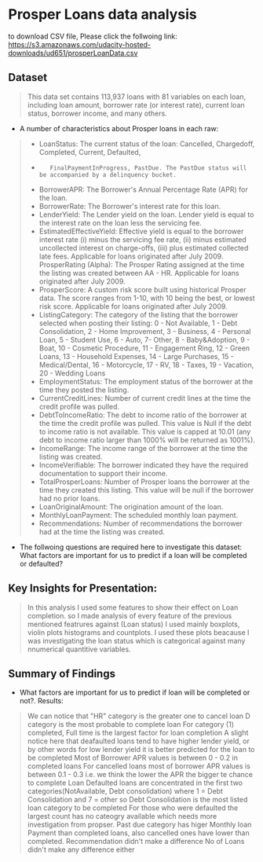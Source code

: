 # Prosper Loans data analysis
to download CSV file, Please click the follwoing link:
https://s3.amazonaws.com/udacity-hosted-downloads/ud651/prosperLoanData.csv

## Dataset

>This data set contains 113,937 loans with 81 variables on each loan, including loan amount, borrower rate (or interest rate), current loan status, borrower income, and many others.

- A number of characteristics about Prosper loans in each raw:
>-    LoanStatus:	The current status of the loan: Cancelled,  Chargedoff, Completed, Current, Defaulted,
>-        FinalPaymentInProgress, PastDue. The PastDue status will be accompanied by a delinquency bucket. 
>-    BorrowerAPR:	The Borrower's Annual Percentage Rate (APR) for the loan.
>-    BorrowerRate:	The Borrower's interest rate for this loan. 
>-    LenderYield:	The Lender yield on the loan. Lender yield is equal to the interest rate on the loan less the servicing fee.
>-    EstimatedEffectiveYield:	Effective yield is equal to the borrower interest rate (i) minus the servicing fee rate, (ii) minus estimated uncollected interest on charge-offs, (iii) plus estimated collected late fees.  Applicable for loans originated after July 2009.
    ProsperRating (Alpha):	The Prosper Rating assigned at the time the listing was created between AA - HR.  Applicable for loans originated after July 2009.
>-    ProsperScore:	A custom risk score built using historical Prosper data. The score ranges from 1-10, with 10 being the best, or lowest risk score.  Applicable for loans originated after July 2009.
>-   ListingCategory:	The category of the listing that the borrower selected when posting their listing: 0 - Not Available, 1 - Debt Consolidation, 2 - Home Improvement, 3 - Business, 4 - Personal Loan, 5 - Student Use, 6 - Auto, 7- Other, 8 - Baby&Adoption, 9 - Boat, 10 - Cosmetic Procedure, 11 - Engagement Ring, 12 - Green Loans, 13 - Household Expenses, 14 - Large Purchases, 15 - Medical/Dental, 16 - Motorcycle, 17 - RV, 18 - Taxes, 19 - Vacation, 20 - Wedding Loans
>-   EmploymentStatus:	The employment status of the borrower at the time they posted the listing.
>-   CurrentCreditLines:	Number of current credit lines at the time the credit profile was pulled.
>-   DebtToIncomeRatio:	The debt to income ratio of the borrower at the time the credit profile was pulled. This value is Null if the debt to income ratio is not available. This value is capped at 10.01 (any debt to income ratio larger than 1000% will be returned as 1001%).
>-    IncomeRange:	The income range of the borrower at the time the listing was created.
>-   IncomeVerifiable:	The borrower indicated they have the required documentation to support their income.
>-   TotalProsperLoans:	Number of Prosper loans the borrower at the time they created this listing. This value will be null if the borrower had no prior loans. 
>-    LoanOriginalAmount:	The origination amount of the loan.
>-   MonthlyLoanPayment:	The scheduled monthly loan payment.
>-    Recommendations:	Number of recommendations the borrower had at the time the listing was created.


- The follwoing questions are required here to investigate this dataset:
   What factors are important for us to predict if a loan will be completed or defaulted?


## Key Insights for Presentation:

> In this analysis I used some features to show their effect on Loan completion.
so I made analysis of every feature of the previous mentioned featrures against (Loan status)
I used mainly boxplots, violin plots histograms  and countplots. 
I used these plots beacause I was investigating the loan status which is categorical against many nnumerical quantitive variables.

## Summary of Findings

- What factors are important for us to predict if loan will be completed or not?.
Results:
>We can notice that "HR" category is the greater one to cancel loan
>D category is the most probable to complete loan
>For category (1) completed, Full time is the largest factor for loan completion
>A slight notice here that deafaulted loans tend to have higher lender yield, 
or by other words for low lender yield it is better predicted for the loan to be completed
>Most of Borrower APR values is between 0 - 0.2 in completed loans
>For cancelled loans most of borrower APR values is between 0.1 - 0.3
i.e. we think the lower the APR the bigger te chance to complete Loan
>Defaulted loans are concentrated in the first two categories(NotAvailable, Debt consolidation)
where 1 = Debt Consolidation and 7 = other
so Debt Consolidation is the most listed loan category to be completed
>For those who were defaulted the largest count has no cateogry available which needs more investigation from propser.
>Past due category has higer Monthly loan Payment than completed loans, also cancelled ones have lower than completed.
>Recommendation didn't make a difference
>No of Loans didn't make any difference either
